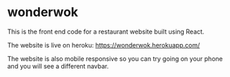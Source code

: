 # wonderwok
This is the front end code for a restaurant website built using React.

The website is live on heroku:
https://wonderwok.herokuapp.com/

The website is also mobile responsive so you can try going on your phone and you will see a different navbar.
